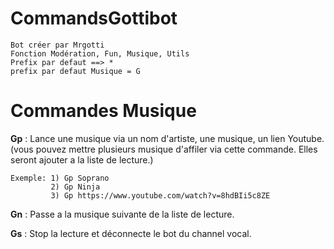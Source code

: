 # CommandsGottibot

```
Bot créer par Mrgotti
Fonction Modération, Fun, Musique, Utils
Prefix par defaut ==> *
prefix par defaut Musique = G
```

# Commandes Musique

**Gp** : Lance une musique via un nom d'artiste, une musique, un lien Youtube. (vous pouvez mettre plusieurs musique d'affiler via cette commande. Elles seront ajouter a la liste de lecture.)
```
Exemple: 1) Gp Soprano
         2) Gp Ninja
         3) Gp https://www.youtube.com/watch?v=8hdBIi5c8ZE
```
**Gn** : Passe a la musique suivante de la liste de lecture.

**Gs** : Stop la lecture et déconnecte le bot du channel vocal.
